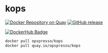 # kops

[![Docker Repository on Quay](https://quay.io/repository/opspresso/kops/status "Docker Repository on Quay")](https://quay.io/repository/opspresso/kops)
[![GitHub release](https://img.shields.io/github/release/opspresso/kops.svg)](https://github.com/opspresso/kops/releases)

[![DockerHub Badge](http://dockeri.co/image/opspresso/kops)](https://hub.docker.com/r/opspresso/kops/)

```bash
docker pull opspresso/kops
docker pull quay.io/opspresso/kops
```
